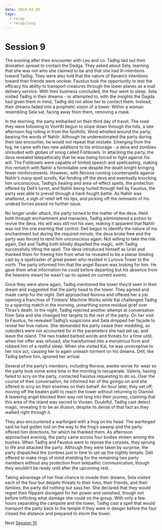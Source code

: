 ```yaml
---
date: 2019-03-20
tags:
  - recap
  - recap/iosg
---
```

# Session 9

The evening after their encounter with Leo and co. Tadhg laid out their divination spread to contact the Dadga. They asked about Sela, learning that she was not who she claimed to be and that she had ill-intentions toward Tadhg. They were also told that the nature of Ravam’s intentions toward their friends were unclear. Faustus took the opportunity to test the efficacy his ability to transport creatures through the lower planes as a mail delivery service. With their business concluded, the four went to sleep. Sela visited Tadhg in their dreams - or attempted to, with the insights the Dagda had given them in mind, Tadhg did not allow her to contact them. Instead, their dreams faded into a prophetic vision of a tower. Within a woman resembling Sela sat, facing away from them, removing a mask.

In the morning, the party embarked on their third day of travel. The road they were following to Vont’Al begun to slope down through the hills, a late afternoon fog rolling in from the foothills. Wind whistled around the party, bearing the words of Nahlir. Although he underestimated the party during their last encounter, he would not repeat that mistake. Emerging from the fog, he came with two new additions to his entourage - a deva and zombies shrouded with globes of smog called Fishbowls. In attacking the party, the deva revealed telepathically that he was being forced to fight against his will. The Fishbowls were capable of limited speech and spellcasting, making this rematch with Nahlir a formidable one despite the death knight bringing fewer reinforcements. However, with Norona running counterspells against Nahlir’s many spell scrolls, Kai fending off the deva and eventually knocking him unconscious, Tadhg’s healing and area-of-effect spells, the protection offered by Dell’s turret, and Nahlir being hurled through hell by Faustus, the party was able to prevail through a hard-fought battle. As Nahlir was shattered, a sigh of relief left his lips, and picking off the remnants of his undead forces posed no further issue.

No longer under attack, the party turned to the matter of the deva. Held both through enchantment and manacles, Tadhg administered a potion to revive the deva. His will was still not his own, making it apparent that Nahlir was not the one exerting that control. Dell begun to identify the nature of his enchantment but during the required minute, the deva broke free and the party was forced to rend him unconscious again. Not willing to take the risk again, Dell and Tadhg both blindly dispelled the magic, with Tadhg successfully lifting the spell. The deva introduced himself as Uriel and thanked them for freeing him from what he revealed to be a planar binding cast by a spellcaster of great power who resided in Lunova Tower to the north. The party informed him that the angel Ravam was looking for him. He gave them what information he could before departing but his absence from the heavens meant he wasn’t up-to-speed on current events.

Once they were alone again, Tadhg mentioned the tower they’d seen in their dream and suggested that the party head to the tower. They agreed and made camp for the night. Dell approached Norona and offered her a job opening a franchise of Timbers’ Machine Works while Kai challenged Tadhg to a sparring match in the morning, unearthing some residual grief over Thrax’s death. In the night, Tadhg rejected another attempt at conversation from Sela and she changed her targets to the rest of the party. On her visit to Faustus, he revealed Tadhg’s suspicions and Sela dropped her façade to reveal her true nature. She demanded the party cease their meddling, as outsiders were not accounted for in the parameters she had set up, and leave the island. The two traded barbed words and threats for a time until, when her offer was refused, she transformed into a monstrous form and robbed him of a restful sleep. When she visited Kai, he was unreceptive to her nice act, causing her to again unleash torment on his dreams. Dell, like Tadhg before him, ignored her arrival.

Several of the party’s members, including Norona, awoke worse for wear so the party took some extra time in the morning to recuperate. Valeria, having failed to scry on the party, contacted Faustus requesting to do so. Over the course of their conversation, he informed her of the goings-on and she offered to scry on their enemies on their behalf. An hour later, they set off, moving off the beaten path to reach the tower without returning to Olamist. A towering angel blocked their way not long into their journey, claiming that this area of the island was sacred to Voraan. Doubtful, Tadhg cast detect magic, revealing it to be an illusion, despite its denial of that fact as they walked right through it.

They also encountered a warforged with a frog on his head. The warforged said he had gotten lost on the way to the frog’s swamp and the party offered him directions, for which he thanked them. As afternoon approached evening, the party came across four bodies strewn among the bushes. When Tadhg and Faustus went to repose the corpses, they sprung to life and attacked the party. Although they were taken by surprise, the party dispatched the zombies just in time to set up the nightly temple. Dell offered to make rings of mind shielding for the remaining two party members without any protection from telepathic communication, though they wouldn’t be ready until after the upcoming rest.

Taking advantage of her final chance to invade their dreams, Sela visited each of the four but despite threats to their lives, their friends, and their families, the party did nothing but sass her. She declared that they would regret their flippant disregard for her power and vanished, though not before inflicting what damage she could on the group. With only a few hours separating the campsite and the tower, Tadhg cast a spell that would transport the party back to the temple if they were in danger before the four closed the distance and prepared to storm the tower.

Next
[Session 10](Recaps/Isle%20of%20Sleepless%20Graves/Session%2010.md)